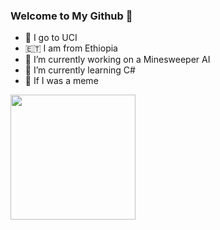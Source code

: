 ### Welcome to My Github 👋

<!-- <img src="https://imagizer.imageshack.com/img924/4564/rerFgP.png"/> -->

- 🏫 I go to UCI 
- 🇪🇹 I am from Ethiopia
- 🔭 I’m currently working on a Minesweeper AI
- 🌱 I’m currently learning C# 
- 👻 If I was a meme
 <img width=200px src="https://wompampsupport.azureedge.net/fetchimage?siteId=7575&v=2&jpgQuality=100&width=700&url=https%3A%2F%2Fi.kym-cdn.com%2Fentries%2Ficons%2Ffacebook%2F000%2F028%2F021%2Fwork.jpg"/>
 
